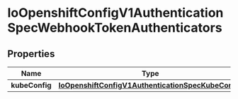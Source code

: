 
# IoOpenshiftConfigV1AuthenticationSpecWebhookTokenAuthenticators

## Properties
Name | Type | Description | Notes
------------ | ------------- | ------------- | -------------
**kubeConfig** | [**IoOpenshiftConfigV1AuthenticationSpecKubeConfig**](IoOpenshiftConfigV1AuthenticationSpecKubeConfig.md) |  |  [optional]



